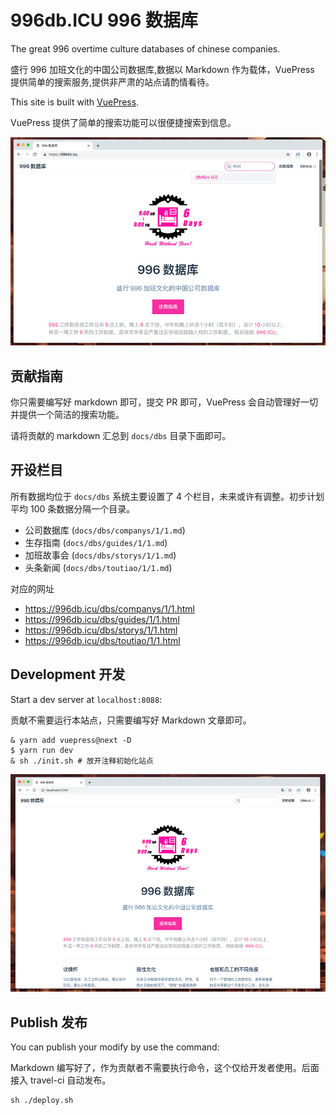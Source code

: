 # 996db.ICU 996 数据库

The great 996 overtime culture databases of chinese companies.

盛行 996 加班文化的中国公司数据库,数据以 Markdown 作为载体，VuePress 提供简单的搜索服务,提供非严肃的站点请酌情看待。

This site is built with [VuePress](https://vuepress.vuejs.org). 

VuePress 提供了简单的搜索功能可以很便捷搜索到信息。

![guide](guide.jpg)

## 贡献指南 

你只需要编写好 markdown 即可，提交 PR 即可，VuePress 会自动管理好一切并提供一个简洁的搜索功能。

请将贡献的 markdown 汇总到 `docs/dbs` 目录下面即可。

## 开设栏目

所有数据均位于 `docs/dbs` 系统主要设置了 4 个栏目，未来或许有调整。初步计划平均 100 条数据分隔一个目录。

 * 公司数据库 (`docs/dbs/companys/1/1.md`)
 * 生存指南 (`docs/dbs/guides/1/1.md`)
 * 加班故事会 (`docs/dbs/storys/1/1.md`)
 * 头条新闻 (`docs/dbs/toutiao/1/1.md`)

对应的网址

 * https://996db.icu/dbs/companys/1/1.html
 * https://996db.icu/dbs/guides/1/1.html
 * https://996db.icu/dbs/storys/1/1.html
 * https://996db.icu/dbs/toutiao/1/1.html

## Development 开发

Start a dev server at `localhost:8088`:

贡献不需要运行本站点，只需要编写好 Markdown 文章即可。

```
& yarn add vuepress@next -D 
$ yarn run dev
& sh ./init.sh # 放开注释初始化站点 
```

![site](site.jpg)

## Publish 发布

You can publish your modify by use the command:

Markdown 编写好了，作为贡献者不需要执行命令，这个仅给开发者使用。后面接入 travel-ci 自动发布。

```
sh ./deploy.sh
```
